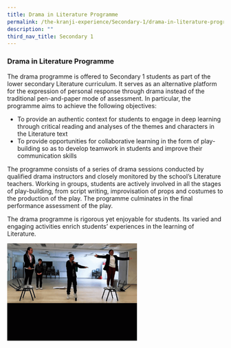```yaml
---
title: Drama in Literature Programme
permalink: /the-kranji-experience/Secondary-1/drama-in-literature-programme/
description: ""
third_nav_title: Secondary 1
---
```

### Drama in Literature Programme
  
The drama programme is offered to Secondary 1 students as part of the lower secondary Literature curriculum. It serves as an alternative platform for the expression of personal response through drama instead of the traditional pen-and-paper mode of assessment. In particular, the programme aims to achieve the following objectives: 

  

 *   To provide an authentic context for students to engage in deep learning through critical reading and analyses of the themes and characters in the Literature text 
 *   To provide opportunities for collaborative learning in the form of play-building so as to develop teamwork in students and improve their communication skills 

The programme consists of a series of drama sessions conducted by qualified drama instructors and closely monitored by the school’s Literature teachers. Working in groups, students are actively involved in all the stages of play-building, from script writing, improvisation of props and costumes to the production of the play. The programme culminates in the final performance assessment of the play. 

The drama programme is rigorous yet enjoyable for students. Its varied and engaging activities enrich students’ experiences in the learning of Literature.

<img src="/images/englit.gif" 
     style="width:60%">
